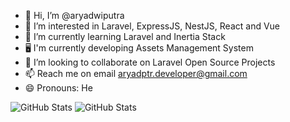 - 👋 Hi, I’m @aryadwiputra
- 👀 I’m interested in Laravel, ExpressJS, NestJS, React and Vue
- 🌱 I’m currently learning Laravel and Inertia Stack
- 🖥️ I'm currently developing Assets Management System
- 💞️ I’m looking to collaborate on Laravel Open Source Projects
- 📫 Reach me on email aryadptr.developer@gmail.com
- 😄 Pronouns: He

![GitHub Stats](https://github-readme-stats.vercel.app/api?username=aryadwiputra&theme=dark&show_icons=true&hide_border=true&count_private=true)
![GitHub Stats](https://github-readme-stats.vercel.app/api/top-langs/?username=aryadwiputra&theme=dark&show_icons=true&hide_border=true&layout=compact)

<!---
aryadwiputra/aryadwiputra is a ✨ special ✨ repository because its `README.md` (this file) appears on your GitHub profile.
You can click the Preview link to take a look at your changes.
--->
